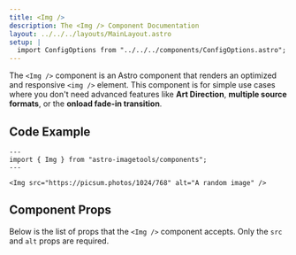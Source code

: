 ```yaml
---
title: <Img />
description: The <Img /> Component Documentation
layout: ../../../layouts/MainLayout.astro
setup: |
  import ConfigOptions from "../../../components/ConfigOptions.astro";
---
```


The `<Img />` component is an Astro component that renders an optimized and responsive `<img />` element. This component is for simple use cases where you don't need advanced features like **Art Direction**, **multiple source formats**, or the **onload fade-in transition**.

## Code Example

```astro
---
import { Img } from "astro-imagetools/components";
---

<Img src="https://picsum.photos/1024/768" alt="A random image" />
```

## Component Props

Below is the list of props that the `<Img />` component accepts. Only the `src` and `alt` props are required.

<ConfigOptions component="Img" />
